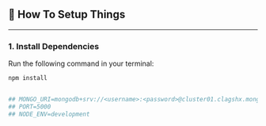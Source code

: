 ## 🔧 How To Setup Things

---

### 1. Install Dependencies

Run the following command in your terminal:

```bash
npm install


## MONGO_URI=mongodb+srv://<username>:<password>@cluster01.clagshx.mongodb.net/?retryWrites=true&w=majority&appName=Cluster01
## PORT=5000
## NODE_ENV=development
